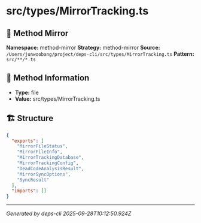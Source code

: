 # src/types/MirrorTracking.ts

## 🔧 Method Mirror

**Namespace:** method-mirror
**Strategy:** method-mirror
**Source:** `/Users/junwoobang/project/deps-cli/src/types/MirrorTracking.ts`
**Pattern:** `src/**/*.ts`

## 📝 Method Information

- **Type:** file
- **Value:** src/types/MirrorTracking.ts

## 🏗️ Structure

```json
{
  "exports": [
    "MirrorFileStatus",
    "MirrorFileInfo",
    "MirrorTrackingDatabase",
    "MirrorTrackingConfig",
    "DeadCodeAnalysisResult",
    "MirrorSyncOptions",
    "SyncResult"
  ],
  "imports": []
}
```

---
*Generated by deps-cli 2025-09-28T10:12:50.924Z*
